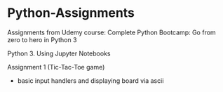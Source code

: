 # Python-Assignments
Assignments from Udemy course:
  Complete Python Bootcamp: Go from zero to hero in Python 3

Python 3.
Using Jupyter Notebooks

Assignment 1 (Tic-Tac-Toe game)
  - basic input handlers and displaying board via ascii

